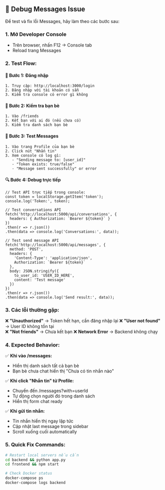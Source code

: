 ## 🐛 Debug Messages Issue

Để test và fix lỗi Messages, hãy làm theo các bước sau:

### 1. **Mở Developer Console**
- Trên browser, nhấn F12 → Console tab
- Reload trang Messages

### 2. **Test Flow:**

#### 🔐 **Bước 1: Đăng nhập**
```
1. Truy cập: http://localhost:3000/login
2. Đăng nhập với tài khoản có sẵn
3. Kiểm tra console có error gì không
```

#### 👥 **Bước 2: Kiểm tra bạn bè**
```
1. Vào /friends
2. Kết bạn với ai đó (nếu chưa có)
3. Kiểm tra danh sách bạn bè
```

#### 💬 **Bước 3: Test Messages**
```
1. Vào trang Profile của bạn bè
2. Click nút "Nhắn tin"
3. Xem console có log gì:
   - "Sending message to: [user_id]"
   - "Token exists: true/false"
   - "Message sent successfully" or error
```

#### 🔍 **Bước 4: Debug trực tiếp**
```
// Test API trực tiếp trong console:
const token = localStorage.getItem('token');
console.log('Token:', token);

// Test conversations API
fetch('http://localhost:5000/api/conversations', {
  headers: { Authorization: `Bearer ${token}` }
})
.then(r => r.json())
.then(data => console.log('Conversations:', data));

// Test send message API
fetch('http://localhost:5000/api/messages', {
  method: 'POST',
  headers: { 
    'Content-Type': 'application/json',
    Authorization: `Bearer ${token}` 
  },
  body: JSON.stringify({
    to_user_id: 'USER_ID_HERE',
    content: 'Test message'
  })
})
.then(r => r.json())
.then(data => console.log('Send result:', data));
```

### 3. **Các lỗi thường gặp:**

❌ **"Unauthorized"** → Token hết hạn, cần đăng nhập lại
❌ **"User not found"** → User ID không tồn tại  
❌ **"Not friends"** → Chưa kết bạn
❌ **Network Error** → Backend không chạy

### 4. **Expected Behavior:**

✅ **Khi vào /messages:**
- Hiển thị danh sách tất cả bạn bè
- Bạn bè chưa chat hiển thị "Chưa có tin nhắn nào"

✅ **Khi click "Nhắn tin" từ Profile:**
- Chuyển đến /messages?with=userId
- Tự động chọn người đó trong danh sách
- Hiển thị form chat ready

✅ **Khi gửi tin nhắn:**
- Tin nhắn hiển thị ngay lập tức
- Cập nhật last message trong sidebar
- Scroll xuống cuối automatically

### 5. **Quick Fix Commands:**

```bash
# Restart local servers nếu cần
cd backend && python app.py
cd frontend && npm start

# Check Docker status
docker-compose ps
docker-compose logs backend
```
